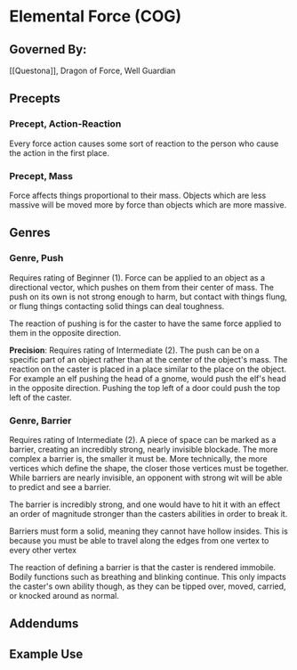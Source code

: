 # Elemental Force (COG)

## Governed By:
[[Questona]], Dragon of Force, Well Guardian

## Precepts

### Precept, Action-Reaction
Every force action causes some sort of reaction to the person who cause the action in the first place.

### Precept, Mass
Force affects things proportional to their mass. Objects which are less massive will be moved more by force than objects which are more massive.  

## Genres

### Genre, Push
Requires rating of Beginner (1). Force can be applied to an object as a directional vector, which pushes on them from their center of mass. The push on its own is not strong enough to harm, but contact with things flung, or flung things contacting solid things can deal toughness. 

The reaction of pushing is for the caster to have the same force applied to them in the opposite direction.

**Precision**: Requires rating of Intermediate (2). The push can  be on a specific part of an object rather than at the center of the object's mass. The reaction on the caster is placed in a place similar to the place on the object. For example an elf pushing the head of a gnome, would push the elf's head in the opposite direction. Pushing the top left of a door could push the top left of the caster.

### Genre, Barrier
Requires rating of Intermediate (2). A piece of space can be marked as a barrier, creating an incredibly strong, nearly invisible blockade. The more complex a barrier is, the smaller it must be. More technically, the more vertices which define the shape, the closer those vertices must be together. While barriers are nearly invisible, an opponent with strong wit will be able to predict and see a barrier.

The barrier is incredibly strong, and one would have to hit it with an effect an order of magnitude stronger than the casters abilities in order to break it.

Barriers must form a solid, meaning they cannot have hollow insides. This is because you must be able to travel along the edges from one vertex to every other vertex

The reaction of defining a barrier is that the caster is rendered immobile. Bodily functions such as breathing and blinking continue. This only impacts the caster's own ability though, as they can be tipped over, moved, carried, or knocked around as normal.

## Addendums

## Example Use
